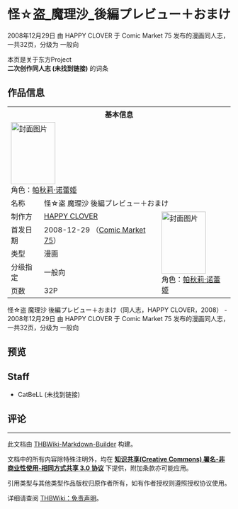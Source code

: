 # 怪☆盗_魔理沙_後編プレビュー＋おまけ

<!-- source html: G:\repos\THBWiki-Markdown-Builder\THBWikiMarkdown\Temp\main\a\aa\ns0%3A%E6%80%AA%E2%98%86%E7%9B%97_%E9%AD%94%E7%90%86%E6%B2%99_%E5%BE%8C%E7%B7%A8%E3%83%97%E3%83%AC%E3%83%93%E3%83%A5%E3%83%BC%EF%BC%8B%E3%81%8A%E3%81%BE%E3%81%91.html -->

2008年12月29日 由 HAPPY CLOVER 于 Comic Market 75 发布的漫画同人志，一共32页，分级为 一般向

本页是关于东方Project  
 **二次创作同人志 (未找到链接)** 的词条

## 作品信息

<table><tbody><tr><th colspan="3">基本信息</th></tr><tr><td class="cover-artwork-mobile" colspan="2"><a href="./文件-怪☆盗_魔理沙_後編プレビュー＋おまけ封面.jpg.md" class="image" title="封面图片"><img alt="封面图片" src="https://upload.thwiki.cc/thumb/c/ca/%E6%80%AA%E2%98%86%E7%9B%97_%E9%AD%94%E7%90%86%E6%B2%99_%E5%BE%8C%E7%B7%A8%E3%83%97%E3%83%AC%E3%83%93%E3%83%A5%E3%83%BC%EF%BC%8B%E3%81%8A%E3%81%BE%E3%81%91%E5%B0%81%E9%9D%A2.jpg/100px-%E6%80%AA%E2%98%86%E7%9B%97_%E9%AD%94%E7%90%86%E6%B2%99_%E5%BE%8C%E7%B7%A8%E3%83%97%E3%83%AC%E3%83%93%E3%83%A5%E3%83%BC%EF%BC%8B%E3%81%8A%E3%81%BE%E3%81%91%E5%B0%81%E9%9D%A2.jpg" decoding="async" loading="lazy" width="100" height="140" srcset="https://upload.thwiki.cc/thumb/c/ca/%E6%80%AA%E2%98%86%E7%9B%97_%E9%AD%94%E7%90%86%E6%B2%99_%E5%BE%8C%E7%B7%A8%E3%83%97%E3%83%AC%E3%83%93%E3%83%A5%E3%83%BC%EF%BC%8B%E3%81%8A%E3%81%BE%E3%81%91%E5%B0%81%E9%9D%A2.jpg/150px-%E6%80%AA%E2%98%86%E7%9B%97_%E9%AD%94%E7%90%86%E6%B2%99_%E5%BE%8C%E7%B7%A8%E3%83%97%E3%83%AC%E3%83%93%E3%83%A5%E3%83%BC%EF%BC%8B%E3%81%8A%E3%81%BE%E3%81%91%E5%B0%81%E9%9D%A2.jpg 1.5x, https://upload.thwiki.cc/thumb/c/ca/%E6%80%AA%E2%98%86%E7%9B%97_%E9%AD%94%E7%90%86%E6%B2%99_%E5%BE%8C%E7%B7%A8%E3%83%97%E3%83%AC%E3%83%93%E3%83%A5%E3%83%BC%EF%BC%8B%E3%81%8A%E3%81%BE%E3%81%91%E5%B0%81%E9%9D%A2.jpg/200px-%E6%80%AA%E2%98%86%E7%9B%97_%E9%AD%94%E7%90%86%E6%B2%99_%E5%BE%8C%E7%B7%A8%E3%83%97%E3%83%AC%E3%83%93%E3%83%A5%E3%83%BC%EF%BC%8B%E3%81%8A%E3%81%BE%E3%81%91%E5%B0%81%E9%9D%A2.jpg 2x" data-file-width="241" data-file-height="337"></a><div class="cover-char">角色：<a href="./帕秋莉·诺蕾姬.md" title="帕秋莉·诺蕾姬">帕秋莉·诺蕾姬</a></div></td>
</tr><tr><td class="label">名称</td><td colspan="2"> 怪☆盗 魔理沙 後編プレビュー＋おまけ </td></tr><tr><td class="label">制作方</td><td><a href="./HAPPY_CLOVER.md" title="HAPPY CLOVER">HAPPY CLOVER</a></td><td class="cover-artwork" rowspan="5" style="min-width:140px;"><a href="./文件-怪☆盗_魔理沙_後編プレビュー＋おまけ封面.jpg.md" class="image" title="封面图片"><img alt="封面图片" src="https://upload.thwiki.cc/thumb/c/ca/%E6%80%AA%E2%98%86%E7%9B%97_%E9%AD%94%E7%90%86%E6%B2%99_%E5%BE%8C%E7%B7%A8%E3%83%97%E3%83%AC%E3%83%93%E3%83%A5%E3%83%BC%EF%BC%8B%E3%81%8A%E3%81%BE%E3%81%91%E5%B0%81%E9%9D%A2.jpg/100px-%E6%80%AA%E2%98%86%E7%9B%97_%E9%AD%94%E7%90%86%E6%B2%99_%E5%BE%8C%E7%B7%A8%E3%83%97%E3%83%AC%E3%83%93%E3%83%A5%E3%83%BC%EF%BC%8B%E3%81%8A%E3%81%BE%E3%81%91%E5%B0%81%E9%9D%A2.jpg" decoding="async" loading="lazy" width="100" height="140" srcset="https://upload.thwiki.cc/thumb/c/ca/%E6%80%AA%E2%98%86%E7%9B%97_%E9%AD%94%E7%90%86%E6%B2%99_%E5%BE%8C%E7%B7%A8%E3%83%97%E3%83%AC%E3%83%93%E3%83%A5%E3%83%BC%EF%BC%8B%E3%81%8A%E3%81%BE%E3%81%91%E5%B0%81%E9%9D%A2.jpg/150px-%E6%80%AA%E2%98%86%E7%9B%97_%E9%AD%94%E7%90%86%E6%B2%99_%E5%BE%8C%E7%B7%A8%E3%83%97%E3%83%AC%E3%83%93%E3%83%A5%E3%83%BC%EF%BC%8B%E3%81%8A%E3%81%BE%E3%81%91%E5%B0%81%E9%9D%A2.jpg 1.5x, https://upload.thwiki.cc/thumb/c/ca/%E6%80%AA%E2%98%86%E7%9B%97_%E9%AD%94%E7%90%86%E6%B2%99_%E5%BE%8C%E7%B7%A8%E3%83%97%E3%83%AC%E3%83%93%E3%83%A5%E3%83%BC%EF%BC%8B%E3%81%8A%E3%81%BE%E3%81%91%E5%B0%81%E9%9D%A2.jpg/200px-%E6%80%AA%E2%98%86%E7%9B%97_%E9%AD%94%E7%90%86%E6%B2%99_%E5%BE%8C%E7%B7%A8%E3%83%97%E3%83%AC%E3%83%93%E3%83%A5%E3%83%BC%EF%BC%8B%E3%81%8A%E3%81%BE%E3%81%91%E5%B0%81%E9%9D%A2.jpg 2x" data-file-width="241" data-file-height="337"></a><div class="cover-char">角色：<a href="./帕秋莉·诺蕾姬.md" title="帕秋莉·诺蕾姬">帕秋莉·诺蕾姬</a></div></td>
</tr><tr><td class="label">首发日期</td><td>2008-12-29&#160;（<a href="/展会作品列表?e=Comic+Market%2375">Comic Market 75</a>）</td></tr><tr><td class="label">类型</td><td>漫画</td></tr><tr><td class="label">分级指定</td><td>一般向</td></tr><tr><td class="label">页数</td><td>32P</td></tr></tbody></table>

怪☆盗 魔理沙 後編プレビュー＋おまけ（同人志，HAPPY CLOVER，2008） - 2008年12月29日 由 HAPPY CLOVER 于 Comic Market 75 发布的漫画同人志，一共32页，分级为 一般向

## 预览

## Staff
- CatBeLL (未找到链接)


## 评论




---

此文档由 [THBWiki-Markdown-Builder](https://github.com/Delsin-Yu/THBWiki-Markdown-Builder) 构建。

文档中的所有内容除特殊注明外，均在 [**知识共享(Creative Commons) 署名-非商业性使用-相同方式共享 3.0 协议**](https://creativecommons.org/licenses/by-sa/3.0/deed.zh-hans) 下提供，附加条款亦可能应用。

引用类型与其他类型作品版权归原作者所有，如有作者授权则遵照授权协议使用。

详细请查阅 [THBWiki：免责声明](https://thbwiki.cc/THBWiki:%E5%85%8D%E8%B4%A3%E5%A3%B0%E6%98%8E)。

